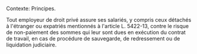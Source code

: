 Contexte: Principes.

Tout employeur de droit privé assure ses salariés, y compris ceux détachés à l'étranger ou expatriés mentionnés à l'article L. 5422-13, contre le risque de non-paiement des sommes qui leur sont dues en exécution du contrat de travail, en cas de procédure de sauvegarde, de redressement ou de liquidation judiciaire.